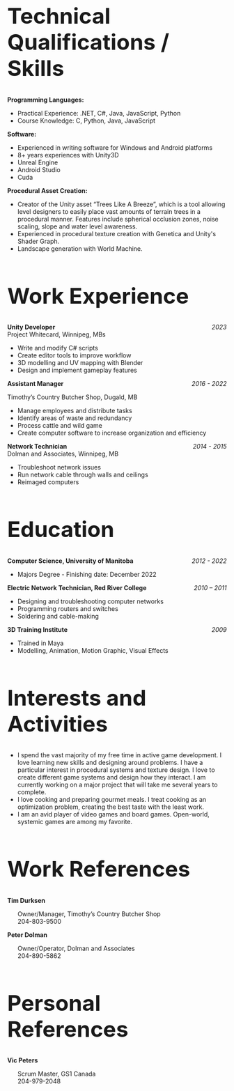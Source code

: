 
<h1 style="font-size: 50px" style="color: #159957">Technical Qualifications / Skills</h1>

**Programming Languages:**

 *   Practical Experience: .NET, C#, Java, JavaScript, Python
 *   Course Knowledge: C, Python, Java, JavaScript

**Software:**

 *   Experienced in writing software for Windows and Android platforms
 *   8+ years experiences with Unity3D
 *   Unreal Engine
 *   Android Studio
 *   Cuda

**Procedural Asset Creation:**

 *   Creator of the Unity asset “Trees Like A Breeze”, which is a tool allowing level designers to easily place vast amounts of terrain trees in a procedural manner.  Features include spherical occlusion zones, noise scaling, slope and water level awareness.
 *   Experienced in procedural texture creation with Genetica and Unity's Shader Graph.
 *   Landscape generation with World Machine.

<h1 style="font-size: 50px" style="color: #159957">Work Experience</h1>

<div style="text-align: right;">
    <span style="float: left; font-weight: bold;">Unity Developer</span>
    <span style="font-style: italic;">2023</span>
</div>Project Whitecard, Winnipeg, MBs

*   Write and modify C# scripts
*   Create editor tools to improve workflow
*   3D modelling and UV mapping with Blender
*   Design and implement gameplay features

<p style="text-align: right;">
    <span style="float: left; font-weight: bold;">Assistant Manager</span>
    <span style="font-style: italic;">2016 - 2022</span>
</p>
Timothy’s Country Butcher Shop, Dugald, MB

*   Manage employees and distribute tasks
*   Identify areas of waste and redundancy
*   Process cattle and wild game
*   Create computer software to increase organization and efficiency

<div style="text-align: right;">
    <span style="float: left; font-weight: bold;">Network Technician</span>
    <span style="font-style: italic;">2014 - 2015</span>
</div>
Dolman and Associates, Winnipeg, MB

*   Troubleshoot network issues 
*   Run network cable through walls and ceilings 
*   Reimaged computers

<h1 style="font-size: 50px" style="color: #159957">Education</h1>

<div style="text-align: right;">
    <span style="float: left; font-weight: bold;">Computer Science, University of Manitoba</span>
    <span style="font-style: italic;">2012 - 2022</span>
</div>

*   Majors Degree - Finishing date: December 2022

<div style="text-align: right;">
    <span style="float: left; font-weight: bold;">Electric Network Technician, Red River College</span>
    <span style="font-style: italic;">2010 – 2011</span>
</div>	

*   Designing and troubleshooting computer networks
*   Programming routers and switches
*   Soldering and cable-making

<div style="text-align: right;">
    <span style="float: left; font-weight: bold;">3D Training Institute</span>
    <span style="font-style: italic;">2009</span>
</div>	

*   Trained in Maya
*   Modelling, Animation, Motion Graphic, Visual Effects

<h1 style="font-size: 50px" style="color: #159957">Interests and Activities</h1>

*   I spend the vast majority of my free time in active game development.  I love learning new skills and designing around problems.  I have a particular interest in procedural systems and texture design.  I love to create different game systems and design how they interact.  I am currently working on a major project that will take me several years to complete.
*   I love cooking and preparing gourmet meals.  I treat cooking as an optimization problem, creating the best taste with the least work.
*   I am an avid player of video games and board games.  Open-world, systemic games are among my favorite.

<h1 style="font-size: 50px" style="color: #159957">Work References</h1>

**Tim Durksen**

&nbsp;&nbsp;&nbsp;&nbsp;&nbsp;&nbsp;Owner/Manager, Timothy’s Country Butcher Shop<br>
&nbsp;&nbsp;&nbsp;&nbsp;&nbsp;&nbsp;204-803-9500

**Peter Dolman**

&nbsp;&nbsp;&nbsp;&nbsp;&nbsp;&nbsp;Owner/Operator, Dolman and Associates<br>
&nbsp;&nbsp;&nbsp;&nbsp;&nbsp;&nbsp;204-890-5862

<h1 style="font-size: 50px" style="color: #159957">Personal References</h1>

**Vic Peters**

&nbsp;&nbsp;&nbsp;&nbsp;&nbsp;&nbsp;Scrum Master, GS1 Canada<br>
&nbsp;&nbsp;&nbsp;&nbsp;&nbsp;&nbsp;204-979-2048
